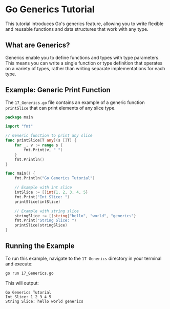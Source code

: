 # Go Generics Tutorial

This tutorial introduces Go's generics feature, allowing you to write flexible and reusable functions and data structures that work with any type.

## What are Generics?

Generics enable you to define functions and types with type parameters. This means you can write a single function or type definition that operates on a variety of types, rather than writing separate implementations for each type.

## Example: Generic Print Function

The `17_Generics.go` file contains an example of a generic function `printSlice` that can print elements of any slice type.

```go
package main

import "fmt"

// Generic function to print any slice
func printSlice[T any](s []T) {
	for _, v := range s {
		fmt.Print(v, " ")
	}
	fmt.Println()
}

func main() {
	fmt.Println("Go Generics Tutorial")

	// Example with int slice
	intSlice := []int{1, 2, 3, 4, 5}
	fmt.Print("Int Slice: ")
	printSlice(intSlice)

	// Example with string slice
	stringSlice := []string{"hello", "world", "generics"}
	fmt.Print("String Slice: ")
	printSlice(stringSlice)
}
```

## Running the Example

To run this example, navigate to the `17 Generics` directory in your terminal and execute:

```bash
go run 17_Generics.go
```

This will output:

```
Go Generics Tutorial
Int Slice: 1 2 3 4 5 
String Slice: hello world generics 
```
